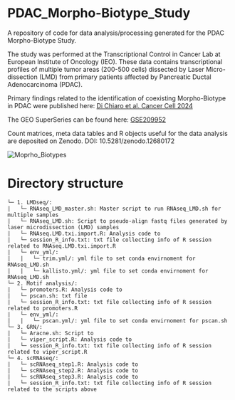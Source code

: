 # PDAC_Morpho-Biotype_Study
A repository of code for data analysis/processing generated for the PDAC Morpho-Biotype Study.

The study was performed at the Transcriptional Control in Cancer Lab at European Institute of Oncology (IEO). These data contains transcriptional profiles of multiple tumor areas (200-500 cells) dissected by Laser Micro-dissection (LMD) from primary patients affected by Pancreatic Ductal Adenocarcinoma (PDAC).

Primary findings related to the identification of coexisting Morpho-Biotype in PDAC were published here:
[Di Chiaro et al. Cancer Cell 2024](https://www.cell.com/cancer-cell/fulltext/S1535-6108(24)00079-5)

The GEO SuperSeries can be found here: [GSE209952](http://www.ncbi.nlm.nih.gov/geo/query/acc.cgi?acc=GSE209952) 

Count matrices, meta data tables and R objects useful for the data analysis are deposited on Zenodo.  DOI: 10.5281/zenodo.12680172

![Moprho_Biotypes](https://github.com/user-attachments/assets/c56d5d14-b2c6-4791-9217-b7f39741e7c7)

# Directory structure
```
└─ 1. LMDseq/:
|   └─ RNAseq_LMD_master.sh: Master script to run RNAseq_LMD.sh for multiple samples
|   └─ RNAseq_LMD.sh: Script to pseudo-align fastq files generated by laser microdissection (LMD) samples
|   └─ RNAseq.LMD.txi.import.R: Analysis code to 
|   └─ session_R_info.txt: txt file collecting info of R session related to RNAseq.LMD.txi.import.R
|   └─ env_yml/:
|   |   └─ trim.yml/: yml file to set conda envirnoment for RNAseq_LMD.sh
|   |   └─ kallisto.yml/: yml file to set conda envirnoment for RNAseq_LMD.sh
└─ 2. Motif analysis/:
|   └─ promoters.R: Analysis code to 
|   └─ pscan.sh: txt file 
|   └─ session_R_info.txt: txt file collecting info of R session related to promoters.R
|   └─ env_yml/:
|   |   └─ pscan.yml/: yml file to set conda envirnoment for pscan.sh
└─ 3. GRN/:
|   └─ Aracne.sh: Script to 
|   └─ viper_script.R: Analysis code to 
|   └─ session_R_info.txt: txt file collecting info of R session related to viper_script.R
└─ 4. scRNAseq/:
|   └─ scRNAseq_step1.R: Analysis code to 
|   └─ scRNAseq_step2.R: Analysis code to 
|   └─ scRNAseq_step3.R: Analysis code to 
|   └─ session_R_info.txt: txt file collecting info of R session related to the scripts above
```
